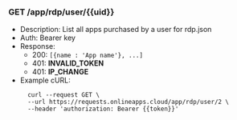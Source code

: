 ### GET /app/rdp/user/{{uid}}
- Description: List all apps purchased by a user for rdp.json
- Auth: Bearer key
- Response:
    - 200: `[{name : 'App name'}, ...]`
    - 401: **INVALID_TOKEN**
    - 401: **IP_CHANGE**
- Example cURL:
  ```
    curl --request GET \
    --url https://requests.onlineapps.cloud/app/rdp/user/2 \
    --header 'authorization: Bearer {{token}}'
